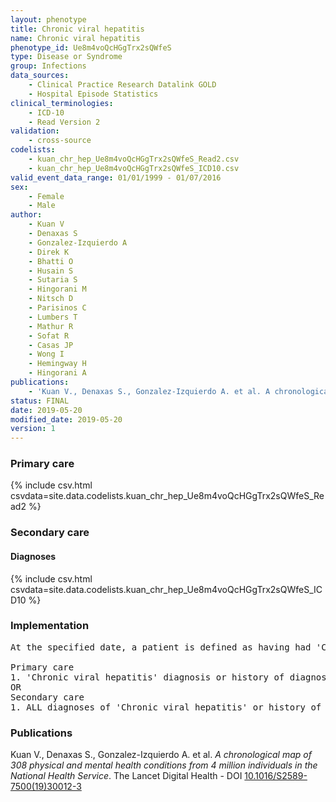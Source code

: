 ```yaml
---
layout: phenotype
title: Chronic viral hepatitis
name: Chronic viral hepatitis
phenotype_id: Ue8m4voQcHGgTrx2sQWfeS 
type: Disease or Syndrome
group: Infections
data_sources: 
    - Clinical Practice Research Datalink GOLD
    - Hospital Episode Statistics
clinical_terminologies: 
    - ICD-10
    - Read Version 2
validation: 
    - cross-source
codelists: 
    - kuan_chr_hep_Ue8m4voQcHGgTrx2sQWfeS_Read2.csv
    - kuan_chr_hep_Ue8m4voQcHGgTrx2sQWfeS_ICD10.csv
valid_event_data_range: 01/01/1999 - 01/07/2016
sex: 
    - Female
    - Male
author: 
    - Kuan V
    - Denaxas S
    - Gonzalez-Izquierdo A
    - Direk K
    - Bhatti O
    - Husain S
    - Sutaria S
    - Hingorani M
    - Nitsch D
    - Parisinos C
    - Lumbers T
    - Mathur R
    - Sofat R
    - Casas JP
    - Wong I
    - Hemingway H
    - Hingorani A
publications: 
    - 'Kuan V., Denaxas S., Gonzalez-Izquierdo A. et al. A chronological map of 308 physical and mental health conditions from 4 million individuals in the National Health Service. The Lancet Digital Health - DOI: 10.1016/S2589-7500(19)30012-3' 
status: FINAL
date: 2019-05-20
modified_date: 2019-05-20
version: 1
---
```

### Primary care 
{% include csv.html csvdata=site.data.codelists.kuan_chr_hep_Ue8m4voQcHGgTrx2sQWfeS_Read2 %}
### Secondary care 
#### Diagnoses 
{% include csv.html csvdata=site.data.codelists.kuan_chr_hep_Ue8m4voQcHGgTrx2sQWfeS_ICD10 %}
### Implementation 
<pre>At the specified date, a patient is defined as having had 'Chronic viral hepatitis' IF they meet the criteria for any of the following on or before the specified date. The earliest date on which the individual meets any of the following criteria on or before the specified date is defined as the first event date:

Primary care
1. 'Chronic viral hepatitis' diagnosis or history of diagnosis during a consultation 
OR
Secondary care
1. ALL diagnoses of 'Chronic viral hepatitis' or history of diagnosis during a hospitalization</pre> 
 
### Publications 
Kuan V., Denaxas S., Gonzalez-Izquierdo A. et al. _A chronological map of 308 physical and mental health conditions from 4 million individuals in the National Health Service_. The Lancet Digital Health - DOI <a href='https://www.thelancet.com/journals/landig/article/PIIS2589-7500(19)30012-3/fulltext'>10.1016/S2589-7500(19)30012-3</a>